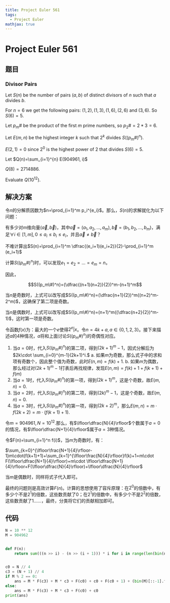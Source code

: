 ```yaml
---
title: Project Euler 561
tags:
  - Project Euler
mathjax: true
---
```

<escape><!-- more --></escape>
    
# Project Euler 561
## 题目
### Divisor Pairs



Let $S(n)$ be the number of pairs $(a,b)$ of distinct divisors of $n$ such that $a$ divides $b$.

For $n=6$ we get the following pairs: $(1,2), (1,3), (1,6),( 2,6)$ and $(3,6)$. So $S(6)=5$.

Let $p_m\#$ be the product of the first $m$ prime numbers,  so $p_2\# = 2*3 = 6$.

Let $E(m, n)$ be the highest integer $k$ such that $2^k$ divides $S((p_m\#)^n)$.

$E(2,1) = 0$ since $2^0$ is the highest power of $2$ that divides $S(6)=5$.

Let $Q(n)=\sum_{i=1}^{n} E(904961, i)$

$Q(8)=2714886$.

Evaluate $Q(10^{12})$. 



## 解决方案

令$n$的分解质因数为$n=\prod_{i=1}^m p_i^{e_i}$。那么，$S(n)$的求解就化为以下问题：

有多少对$m$维向量$(\vec{a},\vec{b})$，其中$\vec{a}=(a_1,a_2,\dots,a_m),\vec{b}=(b_1,b_2,\dots,b_m)$，满足$\forall i\in[1,m],0\le a_i\le b_i\le e_i$，并且$\vec{a}\neq \vec{b}$？

不难计算出$S(n)=\prod_{i=1}^m \dfrac{(e_i+1)(e_i+2)}{2}-\prod_{i=1}^m (e_i+1)$

计算$S((p_m\#)^n)$时，可以发现$e_1=e_2=\dots=e_m=n$。

因此，

$$S((p_m\#)^n)=(\dfrac{(n+1)(n+2)}{2})^m-(n+1)^m$$

当$n$是奇数时，上式可以改写成$S((p_m\#)^n)=(\dfrac{n+1}{2})^m((n+2)^m-2^m)$，这确保了第二项是奇数。

当$n$是偶数时，上式可以改写成$S((p_m\#)^n)=(n+1)^m((\dfrac{n+2}{2})^m-1)$，这时第一项是奇数。

令函数$f(x)$为：最大的一个$e$使得$2^e|x$。令$n=4k+a,a\in\{0,1,2,3\}$。接下来描述$a$的$4$种情况，$a$将和上面讨论$S((p_m\#)^n)$的奇偶性对应。

1. 当$a=0$时，代入$S((p_m\#)^n)$的第二项，得到$(2k+1)^m-1$，因式分解后为$2k\cdot \sum_{i=0}^{m-1}(2k+1)^i.$
a. 如果$m$为奇数，那么式子中的求和项有奇数个，因此整个值为奇数，此时$E(n,m)=f(k)+1$.
b. 如果$m$为偶数，那么经过对$(2k+1)^m-1$打表后再找规律，发现$E(n,m)=f(k)+1 +f(k+1)+f(m)$
2. 当$a=1$时，代入$S((p_m\#)^n)$的第一项，得到$(2k+1)^m$，这是个奇数，故$E(m,n)=0.$
3. 当$a=2$时，代入$S((p_m\#)^n)$的第二项，得到$(2k)^m-1$，这是个奇数，故$E(m,n)=0.$
4. 当$a=3$时，代入$S((p_m\#)^n)$的第一项，得到$(2k+2)^m$，那么$E(m,n)=m\cdot f(2k+2)=m\cdot(f(k+1)+1)$.

令$m=904961,N=10^{12}.$那么，有$\lfloor\dfrac{N}{4}\rfloor$个数属于$a=0$的情况，有$\lfloor\dfrac{N+1}{4}\rfloor$属于$a=3$种情况。

令$F(n)=\sum_{i=1}^n f(i)$，当$m$为奇数时，有：

$\sum_{k=0}^{\lfloor\frac{N+1}{4}\rfloor-1}m\cdot(f(k+1)+1)+\sum_{k=1}^{\lfloor\frac{N}{4}\rfloor}f(k)+1=m\cdot F(\lfloor\dfrac{N+1}{4}\rfloor)+m\cdot \lfloor\dfrac{N+1}{4}\rfloor+F(\lfloor\dfrac{N}{4}\rfloor)+\lfloor\dfrac{N}{4}\rfloor$

当$m$是偶数时，同样将式子代入即可。

最终的问题则是高效计算$F(n)$。计算的思想使用了容斥原理：在$2^0$的倍数中，有多少个不是$2^1$的倍数，这些数贡献了$0$；在$2^1$的倍数中，有多少个不是$2^2$的倍数，这些数贡献了$1$……，最终，分类将它们的贡献相加即可。

## 代码


```py
N = 10 ** 12
M = 904962


def F(n):
    return sum(((n >> i) - (n >> (i + 1))) * i for i in range(len(bin(n)) - 2))


c0 = N // 4
c3 = (N + 1) // 4
if M % 2 == 0:
    ans = M * F(c3) + M * c3 + F(c0) + c0 + F(c0 + 1) + (bin(M)[::-1].find('1')) * c0
else:
    ans = M * F(c3) + M * c3 + F(c0) + c0
print(ans)

```